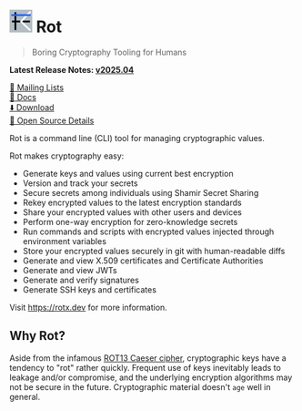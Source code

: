 # <img alt=logo src=rot.png width=40px> Rot

> Boring Cryptography Tooling for Humans

**Latest Release Notes: [v2025.04](https://rotx.dev/blog/whats-new-202504/)**

[:speech_balloon: Mailing Lists](https://rotx.dev/docs/references/mailing-lists/)\
[:book: Docs](https://rotx.dev/docs/)\
[:arrow_down: Download](https://rotx.dev/docs/guides/install-rot/)\
[:eyes: Open Source Details](https://candid.dev/open-source)

Rot is a command line (CLI) tool for managing cryptographic values.

Rot makes cryptography easy:

- Generate keys and values using current best encryption
- Version and track your secrets
- Secure secrets among individuals using Shamir Secret Sharing
- Rekey encrypted values to the latest encryption standards
- Share your encrypted values with other users and devices
- Perform one-way encryption for zero-knowledge secrets
- Run commands and scripts with encrypted values injected through environment variables
- Store your encrypted values securely in git with human-readable diffs
- Generate and view X.509 certificates and Certificate Authorities
- Generate and view JWTs
- Generate and verify signatures
- Generate SSH keys and certificates

Visit https://rotx.dev for more information.

## Why Rot?

Aside from the infamous [ROT13 Caeser cipher](https://en.wikipedia.org/wiki/ROT13), cryptographic keys have a tendency to "rot" rather quickly.  Frequent use of keys inevitably leads to leakage and/or compromise, and the underlying encryption algorithms may not be secure in the future.  Cryptographic material doesn't `age` well in general.
